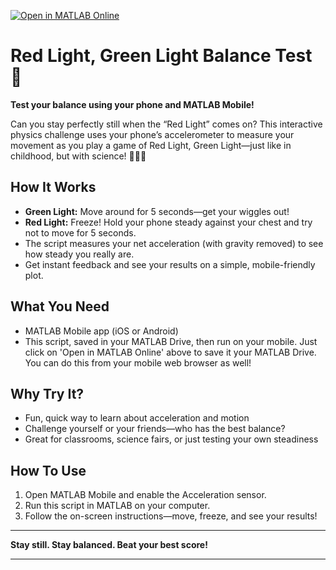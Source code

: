 [![Open in MATLAB Online](https://www.mathworks.com/images/responsive/global/open-in-matlab-online.svg)](https://matlab.mathworks.com/open/github/v1?repo=Tharikaa-Kumar/RedLightGreenLight_MATLAB_Mobile&file=blob/main/RedlightGreenLight.m) 
# Red Light, Green Light Balance Test 🚦

**Test your balance using your phone and MATLAB Mobile!**

Can you stay perfectly still when the “Red Light” comes on? This interactive physics challenge uses your phone’s accelerometer to measure your movement as you play a game of Red Light, Green Light—just like in childhood, but with science! 📱🧑‍🔬

## How It Works

- **Green Light:** Move around for 5 seconds—get your wiggles out!
- **Red Light:** Freeze! Hold your phone steady against your chest and try not to move for 5 seconds.
- The script measures your net acceleration (with gravity removed) to see how steady you really are.
- Get instant feedback and see your results on a simple, mobile-friendly plot.

## What You Need

- MATLAB Mobile app (iOS or Android)
- This script, saved in your MATLAB Drive, then run on your mobile. Just click on 'Open in MATLAB Online' above to save it your MATLAB Drive.
  You can do this from your mobile web browser as well!

## Why Try It?

- Fun, quick way to learn about acceleration and motion
- Challenge yourself or your friends—who has the best balance?
- Great for classrooms, science fairs, or just testing your own steadiness

## How To Use

1. Open MATLAB Mobile and enable the Acceleration sensor.
2. Run this script in MATLAB on your computer.
3. Follow the on-screen instructions—move, freeze, and see your results!

---

**Stay still. Stay balanced. Beat your best score!**

---

